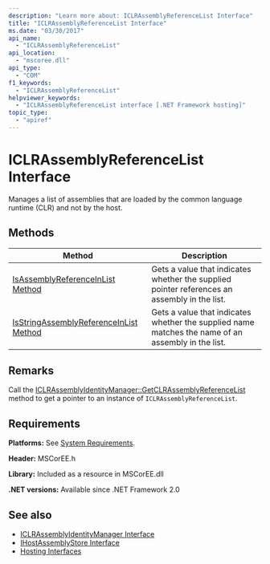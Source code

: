 ```yaml
---
description: "Learn more about: ICLRAssemblyReferenceList Interface"
title: "ICLRAssemblyReferenceList Interface"
ms.date: "03/30/2017"
api_name:
  - "ICLRAssemblyReferenceList"
api_location:
  - "mscoree.dll"
api_type:
  - "COM"
f1_keywords:
  - "ICLRAssemblyReferenceList"
helpviewer_keywords:
  - "ICLRAssemblyReferenceList interface [.NET Framework hosting]"
topic_type:
  - "apiref"
---
```

# ICLRAssemblyReferenceList Interface

Manages a list of assemblies that are loaded by the common language runtime (CLR) and not by the host.

## Methods

|Method|Description|
|------------|-----------------|
|[IsAssemblyReferenceInList Method](iclrassemblyreferencelist-isassemblyreferenceinlist-method.md)|Gets a value that indicates whether the supplied pointer references an assembly in the list.|
|[IsStringAssemblyReferenceInList Method](iclrassemblyreferencelist-isstringassemblyreferenceinlist-method.md)|Gets a value that indicates whether the supplied name matches the name of an assembly in the list.|

## Remarks

 Call the [ICLRAssemblyIdentityManager::GetCLRAssemblyReferenceList](iclrassemblyidentitymanager-getclrassemblyreferencelist-method.md) method to get a pointer to an instance of `ICLRAssemblyReferenceList`.

## Requirements

 **Platforms:** See [System Requirements](../../../framework/get-started/system-requirements.md).

 **Header:** MSCorEE.h

 **Library:** Included as a resource in MSCorEE.dll

 **.NET versions:** Available since .NET Framework 2.0

## See also

- [ICLRAssemblyIdentityManager Interface](iclrassemblyidentitymanager-interface.md)
- [IHostAssemblyStore Interface](ihostassemblystore-interface.md)
- [Hosting Interfaces](hosting-interfaces.md)
